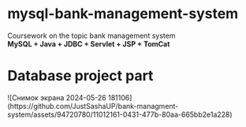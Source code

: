 # mysql-bank-management-system
Coursework on the topic bank management system<br>
<strong>MySQL + Java + JDBC + Servlet + JSP + TomCat</strong>
<h1>Database project part</h1>
![Снимок экрана 2024-05-26 181106](https://github.com/JustSashaUP/bank-managment-system/assets/94720780/11012161-0431-477b-80aa-665bb2e1a228)
